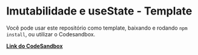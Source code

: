 # Imutabilidade e useState - Template

Você pode usar este repositório como template, baixando e rodando `npm install`, ou utilizar o Codesandbox.

[**Link do CodeSandbox**](https://codesandbox.io/s/template-imutabilidade-5895xn)
